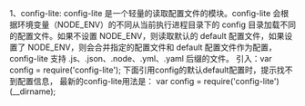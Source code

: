 1、config-lite:
config-lite 是一个轻量的读取配置文件的模块。config-lite 会根据环境变量（NODE_ENV）的不同从当前执行进程目录下的 config 目录加载不同的配置文件。如果不设置 NODE_ENV，则读取默认的 default 配置文件，如果设置了 NODE_ENV，则会合并指定的配置文件和 default 配置文件作为配置，config-lite 支持 .js、.json、.node、.yml、.yaml 后缀的文件。
引入：var config = require('config-lite');
下面引用config的默认default配置时，提示找不到配置信息，
最新的config-lite用法是：
var config = require('config-lite')(__dirname);
